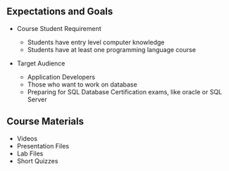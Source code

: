 ## Expectations and Goals

- Course Student Requirement
    * Students have entry level computer knowledge
    * Students have at least one programming language course

- Target Audience
    * Application Developers
    * Those who want to work on database
    * Preparing for SQL Database Certification exams, like oracle or SQL Server


## Course Materials

- Videos
- Presentation Files
- Lab Files
- Short Quizzes
